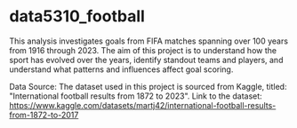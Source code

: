 # data5310_football

This analysis investigates goals from FIFA matches spanning over 100 years from 1916 through 2023. The aim of this project is to understand how the sport has evolved over the years, identify standout teams and players, and understand what patterns and influences affect goal scoring. 

Data Source: 
The dataset used in this project is sourced from Kaggle, titled: "International football results from 1872 to 2023".
Link to the dataset: https://www.kaggle.com/datasets/martj42/international-football-results-from-1872-to-2017
